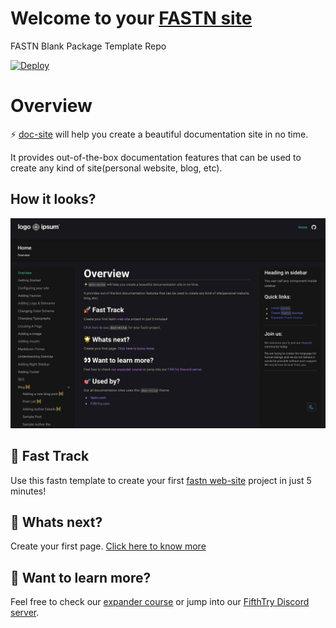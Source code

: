 # Welcome to your [FASTN site](https://fastn.io/)

FASTN Blank Package Template Repo

[![Deploy](https://www.herokucdn.com/deploy/button.svg)](https://heroku.com/deploy?template=https://github.com/fifthtry/fastn-heroku&env[DOWNLOAD_BASE_URL]=https://raw.githubusercontent.com/heulitig/module-test/main/)


# Overview

⚡️ [doc-site](https://fastn-community.github.io/doc-site/) will help you create a beautiful documentation site in no time.

It provides out-of-the-box documentation features that can be used to create any kind of site(personal website, blog, etc).

## How it looks?

![doc-site](doc-site-example-dark.jpg)

## 🚀 Fast Track

Use this fastn template to create your first [fastn web-site](https://fastn.com/expander/hello-world/-/build/) project in just 5 minutes!

## 🌟 Whats next?

Create your first page. [Click here to know more](https://fastn-community.github.io/doc-site/page/)


## 👀 Want to learn more?

Feel free to check our [expander course](https://fastn.com/expander/) or jump into our [FifthTry Discord server](https://discord.gg/bucrdvptYd).

